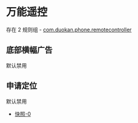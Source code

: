 # 万能遥控

存在 2 规则组 - [com.duokan.phone.remotecontroller](/src/apps/com.duokan.phone.remotecontroller.ts)

## 底部横幅广告

默认禁用

## 申请定位

默认禁用

- [快照-0](https://i.gkd.li/i/13642080)
